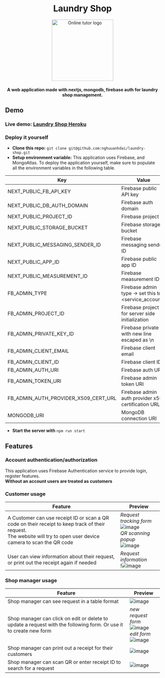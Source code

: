 <h1 align="center">
    Laundry Shop
</h1>
<p align="center">
  <img width="200" src="https://user-images.githubusercontent.com/24937352/175799116-9f8424d9-034e-4bd8-be74-851240bee3ce.png" alt="Online tutor logo">
  <br/>
  <h4 align="center">A web application made with nextjs, mongodb, firebase auth for laundry shop management.</h4>
</p>

## Demo
### Live demo: [Laundry Shop Heroku](https://nnhhaadd-laundry-shop.herokuapp.com/)

### Deploy it yourself
  - **Clone this repo:** `git clone git@github.com:nghuuanhdai/laundry-shop.git`
  - **Setup environment variable:** This application uses Firebase, and MongoAtlas. To deploy the application yourself, make sure to populate all the environment variables in the following table.


| Key | Value |
|---|---|
| NEXT_PUBLIC_FB_API_KEY      | Firebase public API key |
| NEXT_PUBLIC_DB_AUTH_DOMAIN  | Firebase auth domain |
| NEXT_PUBLIC_PROJECT_ID      | Firebase project id |
| NEXT_PUBLIC_STORAGE_BUCKET  | Firebase storage bucket |
| NEXT_PUBLIC_MESSAGING_SENDER_ID | Firebase messaging sender ID |
| NEXT_PUBLIC_APP_ID          | Firebase public app ID |
| NEXT_PUBLIC_MEASUREMENT_ID  | Firebase measurement ID |
| FB_ADMIN_TYPE               | Firebase admin type -> set this to <service_account> |
| FB_ADMIN_PROJECT_ID         | Firebase project id for server side initialization |
| FB_ADMIN_PRIVATE_KEY_ID     | Firebase private id with new line escaped as \n |
| FB_ADMIN_CLIENT_EMAIL       | Firebase client email |
| FB_ADMIN_CLIENT_ID          | Firebase client ID |
| FB_ADMIN_AUTH_URI           | Firebase auth URI |
| FB_ADMIN_TOKEN_URI          | Firebase admin token URI |
| FB_ADMIN_AUTH_PROVIDER_X509_CERT_URL | Firebase admin auth provider x509 certification URL |
| MONGODB_URI                 | MongoDB connection URI |

  - **Start the server with**  `npm run start` 
       
## Features
### Account authentication/authorization
This application uses Firebase Authentication service to provide login, register features.  
**Without an account users are treated as customers**

### Customer usage

|Feature|Preview|
|---|---|
|A Customer can use receipt ID or scan a QR code on their receipt to keep track of their request.<br>The website will try to open user device camera to scan the QR code|*Request tracking form*<br>![image](https://user-images.githubusercontent.com/24937352/175799174-97d20129-2cc5-41d1-b2e8-9cc393ec8b85.png)<br>*QR scanning popup*<br>![image](https://user-images.githubusercontent.com/24937352/175799235-9efd4a11-1863-4ed4-93f1-ef25ccb1364b.png)|
|User can view information about their request, or print out the receipt again if needed|*Request information*<br>!![image](https://user-images.githubusercontent.com/24937352/175799438-036193c3-5c51-4618-b797-af3fdc21e988.png)|

### Shop manager usage
|Feature|Preview|
|---|---|
| Shop manager can see request in a table format | ![image](https://user-images.githubusercontent.com/24937352/175799344-d48ac6f7-0248-4b04-b261-097cc0edf240.png) |
| Shop manager can click on edit or delete to update a request with the following form. Or use it to create new form | *new request form*<br>![image](https://user-images.githubusercontent.com/24937352/175799373-7a7a00c9-4bee-4ffc-be14-d2d812aad7bc.png)<br>*edit form*<br>![image](https://user-images.githubusercontent.com/24937352/175799387-05818039-7ce3-4e4d-9626-db851cf5d75d.png)|
|Shop manager can print out a receipt for their customers | ![image](https://user-images.githubusercontent.com/24937352/175799403-e15a43c3-2103-4fe5-a5fa-3f0eee40c3be.png) |
|Shop manager can scan QR or enter receipt ID to search for a request|![image](https://user-images.githubusercontent.com/24937352/175799421-706410e7-8da6-4c10-93be-733a098a52b1.png)|
